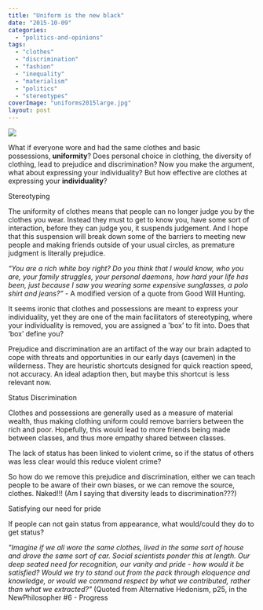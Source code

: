 ```yaml
---
title: "Uniform is the new black"
date: "2015-10-09"
categories: 
  - "politics-and-opinions"
tags: 
  - "clothes"
  - "discrimination"
  - "fashion"
  - "inequality"
  - "materialism"
  - "politics"
  - "stereotypes"
coverImage: "uniforms2015large.jpg"
layout: post
---
```


![]({{site.baseurl}}/images/{{page.coverImage}})

What if everyone wore and had the same clothes and basic possessions, **uniformity**? Does personal choice in clothing, the diversity of clothing, lead to prejudice and discrimination? Now you make the argument, what about expressing your individuality? But how effective are clothes at expressing your **individuality**?

Stereotyping

The uniformity of clothes means that people can no longer judge you by the clothes you wear. Instead they must to get to know you, have some sort of interaction, before they can judge you, it suspends judgement. And I hope that this suspension will break down some of the barriers to meeting new people and making friends outside of your usual circles, as premature judgment is literally prejudice.

_“You are a rich white boy right? Do you think that I would know, who you are, your family struggles, your personal daemons, how hard your life has been, just because I saw you wearing some expensive sunglasses, a polo shirt and jeans?”_ \- A modified version of a quote from Good Will Hunting.

It seems ironic that clothes and possessions are meant to express your individuality, yet they are one of the main facilitators of stereotyping, where your individuality is removed, you are assigned a 'box’ to fit into. Does that ‘box’ define you?

Prejudice and discrimination are an artifact of the way our brain adapted to cope with threats and opportunities in our early days (cavemen) in the wilderness. They are heuristic shortcuts designed for quick reaction speed, not accuracy. An ideal adaption then, but maybe this shortcut is less relevant now.

Status Discrimination

Clothes and possessions are generally used as a measure of material wealth, thus making clothing uniform could remove barriers between the rich and poor. Hopefully, this would lead to more friends being made between classes, and thus more empathy shared between classes.

The lack of status has been linked to violent crime, so if the status of others was less clear would this reduce violent crime?

So how do we remove this prejudice and discrimination, either we can teach people to be aware of their own biases, or we can remove the source, clothes. Naked!!! (Am I saying that diversity leads to discrimination???)

Satisfying our need for pride

If people can not gain status from appearance, what would/could they do to get status?

_"Imagine if we all wore the same clothes, lived in the same sort of house and drove the same sort of car. Social scientists ponder this at length. Our deep seated need for recognition, our vanity and pride - how would it be satisfied? Would we try to stand out from the pack through eloquence and knowledge, or would we command respect by what we contributed, rather than what we extracted?"_ (Quoted from Alternative Hedonism, p25, in the NewPhilosopher #6 - Progress
